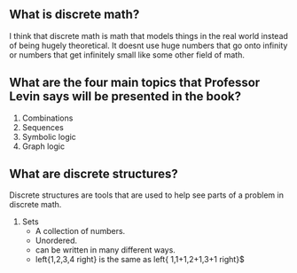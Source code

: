 
## What is discrete math?

I think that discrete math is math that models things in the real world instead of being hugely theoretical. It doesnt use huge numbers that go onto infinity or numbers that get infinitely small like some other field of math.

## What are the four main topics that Professor Levin says will be presented in the book?

1.  Combinations
2.  Sequences
3.  Symbolic logic
4.  Graph logic

## What are discrete structures?

Discrete structures are tools that are used to help see parts of a problem in discrete math.

1. Sets
   * A collection of numbers.
   * Unordered.
   * can be written in many different ways.
    * left\{1,2,3,4  right\} is the same as left\{ 1,1+1,2+1,3+1 right\}$



